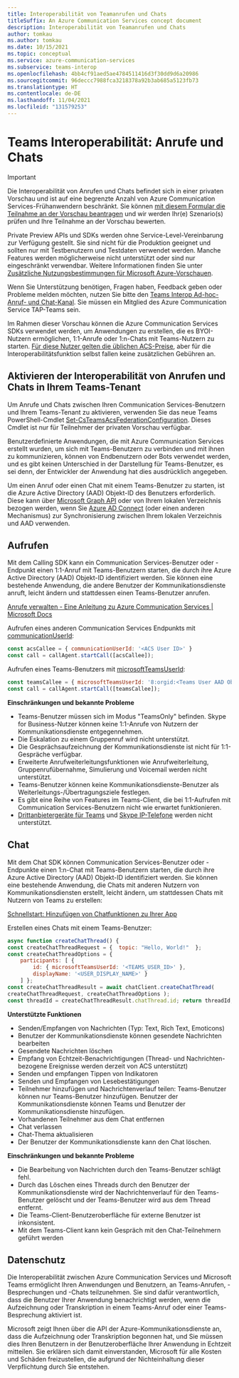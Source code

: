 ```yaml
---
title: Interoperabilität von Teamanrufen und Chats
titleSuffix: An Azure Communication Services concept document
description: Interoperabilität von Teamanrufen und Chats
author: tomkau
ms.author: tomkau
ms.date: 10/15/2021
ms.topic: conceptual
ms.service: azure-communication-services
ms.subservice: teams-interop
ms.openlocfilehash: 4bb4cf91aed5ae4784511416d3f30dd9d6a20986
ms.sourcegitcommit: 96deccc7988fca3218378a92b3ab685a5123fb73
ms.translationtype: HT
ms.contentlocale: de-DE
ms.lasthandoff: 11/04/2021
ms.locfileid: "131579253"
---
```

# <a name="teams-interoperability-calling-and-chat"></a>Teams Interoperabilität: Anrufe und Chats

> [!IMPORTANT]
> Die Interoperabilität von Anrufen und Chats befindet sich in einer privaten Vorschau und ist auf eine begrenzte Anzahl von Azure Communication Services-Frühanwendern beschränkt. Sie können [mit diesem Formular die Teilnahme an der Vorschau beantragen](https://forms.office.com/r/F3WLqPjw0D) und wir werden Ihr(e) Szenario(s) prüfen und Ihre Teilnahme an der Vorschau bewerten.
>
> Private Preview APIs und SDKs werden ohne Service-Level-Vereinbarung zur Verfügung gestellt. Sie sind nicht für die Produktion geeignet und sollten nur mit Testbenutzern und Testdaten verwendet werden. Manche Features werden möglicherweise nicht unterstützt oder sind nur eingeschränkt verwendbar. Weitere Informationen finden Sie unter [Zusätzliche Nutzungsbestimmungen für Microsoft Azure-Vorschauen](https://azure.microsoft.com/support/legal/preview-supplemental-terms/).
> 
> Wenn Sie Unterstützung benötigen, Fragen haben, Feedback geben oder Probleme melden möchten, nutzen Sie bitte den [Teams Interop Ad-hoc-Anruf- und Chat-Kanal](https://teams.microsoft.com/l/channel/19%3abfc7d5e0b883455e80c9509e60f908fb%40thread.tacv2/Teams%2520Interop%2520ad%2520hoc%2520calling%2520and%2520chat?groupId=d78f76f3-4229-4262-abfb-172587b7a6bb&tenantId=72f988bf-86f1-41af-91ab-2d7cd011db47). Sie müssen ein Mitglied des Azure Communication Service TAP-Teams sein.

Im Rahmen dieser Vorschau können die Azure Communication Services SDKs verwendet werden, um Anwendungen zu erstellen, die es BYOI-Nutzern ermöglichen, 1:1-Anrufe oder 1:n-Chats mit Teams-Nutzern zu starten. [Für diese Nutzer gelten die üblichen ACS-Preise](https://azure.microsoft.com/pricing/details/communication-services/), aber für die Interoperabilitätsfunktion selbst fallen keine zusätzlichen Gebühren an.



## <a name="enabling-calling-and-chat-interoperability-in-your-teams-tenant"></a>Aktivieren der Interoperabilität von Anrufen und Chats in Ihrem Teams-Tenant
Um Anrufe und Chats zwischen Ihren Communication Services-Benutzern und Ihrem Teams-Tenant zu aktivieren, verwenden Sie das neue Teams PowerShell-Cmdlet [Set-CsTeamsAcsFederationConfiguration](/powershell/module/teams/set-csteamsacsfederationconfiguration). Dieses Cmdlet ist nur für Teilnehmer der privaten Vorschau verfügbar. 

Benutzerdefinierte Anwendungen, die mit Azure Communication Services erstellt wurden, um sich mit Teams-Benutzern zu verbinden und mit ihnen zu kommunizieren, können von Endbenutzern oder Bots verwendet werden, und es gibt keinen Unterschied in der Darstellung für Teams-Benutzer, es sei denn, der Entwickler der Anwendung hat dies ausdrücklich angegeben.

Um einen Anruf oder einen Chat mit einem Teams-Benutzer zu starten, ist die Azure Active Directory (AAD) Objekt-ID des Benutzers erforderlich. Diese kann über [Microsoft Graph API](/graph/api/resources/users) oder von Ihrem lokalen Verzeichnis bezogen werden, wenn Sie [Azure AD Connect](../../../active-directory/hybrid/how-to-connect-sync-whatis.md) (oder einen anderen Mechanismus) zur Synchronisierung zwischen Ihrem lokalen Verzeichnis und AAD verwenden.

## <a name="calling"></a>Aufrufen
Mit dem Calling SDK kann ein Communication Services-Benutzer oder -Endpunkt einen 1:1-Anruf mit Teams-Benutzern starten, die durch ihre Azure Active Directory (AAD) Objekt-ID identifiziert werden. Sie können eine bestehende Anwendung, die andere Benutzer der Kommunikationsdienste anruft, leicht ändern und stattdessen einen Teams-Benutzer anrufen.
 
[Anrufe verwalten - Eine Anleitung zu Azure Communication Services | Microsoft Docs](../../how-tos/calling-sdk/manage-calls.md?pivots=platform-web)

Aufrufen eines anderen Communication Services Endpunkts mit [communicationUserId](/javascript/api/@azure/communication-common/communicationuseridentifier?view=azure-node-latest#communicationUserId):
```js
const acsCallee = { communicationUserId: '<ACS User ID>' }
const call = callAgent.startCall([acsCallee]);
```

Aufrufen eines Teams-Benutzers mit [microsoftTeamsUserId](/javascript/api/@azure/communication-common/microsoftteamsuseridentifier?view=azure-node-latest#microsoftTeamsUserId):
```js
const teamsCallee = { microsoftTeamsUserId: '8:orgid:<Teams User AAD Object ID>' }
const call = callAgent.startCall([teamsCallee]);
```
 
**Einschränkungen und bekannte Probleme**
- Teams-Benutzer müssen sich im Modus "TeamsOnly" befinden. Skype for Business-Nutzer können keine 1:1-Anrufe von Nutzern der Kommunikationsdienste entgegennehmen.
- Die Eskalation zu einem Gruppenruf wird nicht unterstützt.
- Die Gesprächsaufzeichnung der Kommunikationsdienste ist nicht für 1:1-Gespräche verfügbar.
- Erweiterte Anrufweiterleitungsfunktionen wie Anrufweiterleitung, Gruppenrufübernahme, Simulierung und Voicemail werden nicht unterstützt.
- Teams-Benutzer können keine Kommunikationsdienste-Benutzer als Weiterleitungs-/Übertragungsziele festlegen.
- Es gibt eine Reihe von Features im Teams-Client, die bei 1:1-Aufrufen mit Communication Services-Benutzern nicht wie erwartet funktionieren.
- [Drittanbietergeräte für Teams](/MicrosoftTeams/devices/teams-ip-phones) und [Skype IP-Telefone](/skypeforbusiness/certification/devices-ip-phones) werden nicht unterstützt.

## <a name="chat"></a>Chat
Mit dem Chat SDK können Communication Services-Benutzer oder -Endpunkte einen 1:n-Chat mit Teams-Benutzern starten, die durch ihre Azure Active Directory (AAD) Objekt-ID identifiziert werden. Sie können eine bestehende Anwendung, die Chats mit anderen Nutzern von Kommunikationsdiensten erstellt, leicht ändern, um stattdessen Chats mit Nutzern von Teams zu erstellen:
                                            
[Schnellstart: Hinzufügen von Chatfunktionen zu Ihrer App](../../quickstarts/chat/get-started.md?pivots=programming-language-javascript)

Erstellen eines Chats mit einem Teams-Benutzer:
```js
async function createChatThread() { 
const createChatThreadRequest = {  topic: "Hello, World!"  }; 
const createChatThreadOptions = {
    participants: [ { 
        id: { microsoftTeamsUserId: '<TEAMS_USER_ID>' }, 
        displayName: '<USER_DISPLAY_NAME>' }
    ] }; 
const createChatThreadResult = await chatClient.createChatThread( 
createChatThreadRequest, createChatThreadOptions ); 
const threadId = createChatThreadResult.chatThread.id; return threadId; }
```                                         

**Unterstützte Funktionen**
-   Senden/Empfangen von Nachrichten (Typ: Text, Rich Text, Emoticons) 
-   Benutzer der Kommunikationsdienste können gesendete Nachrichten bearbeiten
-   Gesendete Nachrichten löschen
-   Empfang von Echtzeit-Benachrichtigungen (Thread- und Nachrichten-bezogene Ereignisse werden derzeit von ACS unterstützt)
-   Senden und empfangen Tippen von Indikatoren
-   Senden und Empfangen von Lesebestätigungen
-   Teilnehmer hinzufügen und Nachrichtenverlauf teilen: Teams-Benutzer können nur Teams-Benutzer hinzufügen. Benutzer der Kommunikationsdienste können Teams und Benutzer der Kommunikationsdienste hinzufügen.
-   Vorhandenen Teilnehmer aus dem Chat entfernen
-   Chat verlassen
-   Chat-Thema aktualisieren
-   Der Benutzer der Kommunikationsdienste kann den Chat löschen.


**Einschränkungen und bekannte Probleme**
- Die Bearbeitung von Nachrichten durch den Teams-Benutzer schlägt fehl.
- Durch das Löschen eines Threads durch den Benutzer der Kommunikationsdienste wird der Nachrichtenverlauf für den Teams-Benutzer gelöscht und der Teams-Benutzer wird aus dem Thread entfernt.
- Die Teams-Client-Benutzeroberfläche für externe Benutzer ist inkonsistent.
- Mit dem Teams-Client kann kein Gespräch mit den Chat-Teilnehmern geführt werden


## <a name="privacy"></a>Datenschutz
Die Interoperabilität zwischen Azure Communication Services und Microsoft Teams ermöglicht Ihren Anwendungen und Benutzern, an Teams-Anrufen, -Besprechungen und -Chats teilzunehmen. Sie sind dafür verantwortlich, dass die Benutzer Ihrer Anwendung benachrichtigt werden, wenn die Aufzeichnung oder Transkription in einem Teams-Anruf oder einer Teams-Besprechung aktiviert ist.

Microsoft zeigt Ihnen über die API der Azure-Kommunikationsdienste an, dass die Aufzeichnung oder Transkription begonnen hat, und Sie müssen dies Ihren Benutzern in der Benutzeroberfläche Ihrer Anwendung in Echtzeit mitteilen. Sie erklären sich damit einverstanden, Microsoft für alle Kosten und Schäden freizustellen, die aufgrund der Nichteinhaltung dieser Verpflichtung durch Sie entstehen.
